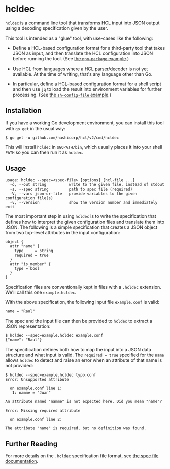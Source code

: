 # hcldec

`hcldec` is a command line tool that transforms HCL input into JSON output
using a decoding specification given by the user.

This tool is intended as a "glue" tool, with use-cases like the following:

* Define a HCL-based configuration format for a third-party tool that takes
  JSON as input, and then translate the HCL configuration into JSON before
  running the tool. (See [the `npm-package` example](examples/npm-package).)

* Use HCL from languages where a HCL parser/decoder is not yet available.
  At the time of writing, that's any language other than Go.

* In particular, define a HCL-based configuration format for a shell script
  and then use `jq` to load the result into environment variables for
  further processing. (See [the `sh-config-file` example](examples/sh-config-file).)

## Installation

If you have a working Go development environment, you can install this tool
with `go get` in the usual way:

```
$ go get -u github.com/hashicorp/hcl/v2/cmd/hcldec
```

This will install `hcldec` in `$GOPATH/bin`, which usually places it into
your shell `PATH` so you can then run it as `hcldec`.

## Usage

```
usage: hcldec --spec=<spec-file> [options] [hcl-file ...]
  -o, --out string          write to the given file, instead of stdout
  -s, --spec string         path to spec file (required)
  -V, --vars json-or-file   provide variables to the given configuration file(s)
  -v, --version             show the version number and immediately exit
```

The most important step in using `hcldec` is to write the specification that
defines how to interpret the given configuration files and translate them
into JSON. The following is a simple specification that creates a JSON
object from two top-level attributes in the input configuration:

```hcl
object {
  attr "name" {
    type     = string
    required = true
  }
  attr "is_member" {
    type = bool
  }
}
```

Specification files are conventionally kept in files with a `.hcldec`
extension. We'll call this one `example.hcldec`.

With the above specification, the following input file `example.conf` is
valid:

```hcl
name = "Raul"
```

The spec and the input file can then be provided to `hcldec` to extract a
JSON representation:

```
$ hcldec --spec=example.hcldec example.conf
{"name": "Raul"}
```

The specification defines both how to map the input into a JSON data structure
and what input is valid. The `required = true` specified for the `name`
allows `hcldec` to detect and raise an error when an attribute of that name
is not provided:

```
$ hcldec --spec=example.hcldec typo.conf
Error: Unsupported attribute

  on example.conf line 1:
   1: namme = "Juan"

An attribute named "namme" is not expected here. Did you mean "name"?

Error: Missing required attribute

  on example.conf line 2:

The attribute "name" is required, but no definition was found.
```

## Further Reading

For more details on the `.hcldec` specification file format, see
[the spec file documentation](spec-format.md).
